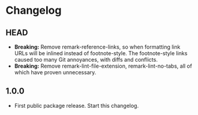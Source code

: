 # Changelog

## HEAD

- **Breaking:** Remove remark-reference-links, so when formatting link URLs will be inlined instead of footnote-style. The footnote-style links caused too many Git annoyances, with diffs and conflicts.
- **Breaking:** Remove remark-lint-file-extension, remark-lint-no-tabs, all of which have proven unnecessary.

## 1.0.0

- First public package release. Start this changelog.
